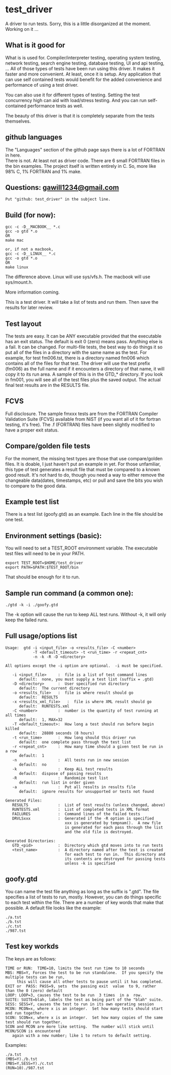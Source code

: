 # test_driver
A driver to run tests.
Sorry, this is a little disorganized at the moment. Working on it ...

## What is it good for
What is is used for.  Compiler/interpreter testing, operating system testing,
network testing, search engine testing, database testing, UI and api testing,
...  All of those types of tests have been run using this driver.  It makes
it faster and more convenient.  At least, once it is setup.  Any application
that can use self contained tests would benefit for the added convenience and
performance of using a test driver.

You can also use it for different types of testing.  Setting the test concurrency
high can aid with load/stress testing.  And you can run self-contained performance
tests as well.

The beauty of this driver is that it is completely separate from the tests 
themselves.

## github languages
The "Languages" section of the github page says there is a lot of FORTRAN in here.  
There is not.  At least not as driver code.
There are 6 small FORTRAN files in the bin examples.  The project itself is
written entirely in C.  So, more like 98% C, 1% FORTRAN and 1% make.

## Questions: gawill1234@gmail.com
```
Put "github: test_driver" in the subject line.
```

## Build (for now):
```
gcc -c -D__MACBOOK__ *.c
gcc -o gtd *.o
OR
make mac

or, if not a macbook,
gcc -c -D__LINUX__ *.c
gcc -o gtd *.o
OR
make linux
```
The difference above.  Linux will use sys/vfs.h.   The macbook will use sys/mount.h.

More information coming.

This is a test driver.  It will take a list of tests and run them.  Then save the results for
later review.

## Test layout
The tests are easy.  It can be ANY executable provided that the executable has an exit status.
The default is exit 0 (zero) means pass.  Anything else is a fail.  It can be changed.
For multi-file tests, the best way to do things it so put all of the files in a directory with the
same name as the test.  For example, for test fm006.tst, there is a directory named fm006 which
contains all of the files for that test.  The driver will use the test prefix (fm006) as the full
name and if it encounters a directory of that name, it will copy it to its run  area.  A sample  of
this is in the GTD_* directory.  If you look in fm001, you will see all of the test files plus the
saved output.  The actual final test results are in the RESULTS file.

## FCVS
Full disclosure.  The sample fmxxx tests are from the FORTRAN Compiler Validation Suite (FCVS) available
from NiST (if you want all of it for fortran testing, it's free).  The .f (FORTRAN) files have been slightly
modified to have a proper exit status.

## Compare/golden file tests
For the moment, the missing test types are those that use compare/golden files.  It is doable, I just haven't
put an example in yet.  For those unfamiliar, this type of test generates a result file that must be 
compared to a known good result.  It's not hard to do, though you need a way to either remove the changeable
data(dates, timestamps, etc) or pull and save the bits you wish to compare to the good data.

## Example test list
There is a test list (goofy.gtd) as an example.  Each line in the file should be one test.

## Environment settings (basic):
You will need to set a TEST_ROOT environment variable.
The executable test files will need to be in your PATH.
```
export TEST_ROOT=$HOME/test_driver
export PATH=$PATH:$TEST_ROOT/bin
```
That should be enough for it to run.

## Sample run command (a common one):
```
./gtd -k -i ./goofy.gtd
```
The -k option will cause the run to keep ALL test runs.  Without -k, it will only keep  the failed
runs.

## Full usage/options list
```
Usage:  gtd -i <input_file> -o <results_file> -C <number>
            -T <default_timeout> -t <run_time> -r <repeat_cnt>
            -n -k -R -D <directory>

All options except the -i option are optional.  -i must be specified.

   -i <input_file>     :  file is a list of test command lines
      default:  none, you must supply a test list (suffix = .gtd)
   -D <directory>      :  User specified run directory
      default:  The current directory
   -o <results_file>   :  file is where result should go
      default:  RESULTS
   -x <results_xml_file>   :  file is where XML result should go
      default:  RUNTESTS.xml
   -C <number>         :  number is the quantity of test running at all times
      default:  1, MAX=32
   -T <default_timeout>:  How long a test should run before begin killed
      default:  28800 seconds (8 hours)
   -t <run_time>       :  How long should this driver run
      default:  one complete pass through the test list
   -r <repeat_cnt>     :  How many time should a given test be run in a row
      default:  1
   -n                  :  All tests run in new session
      default:  no
   -k                  :  Keep ALL test results
      default:  dispose of passing results
   -R                  :  Randomize test list
      default:  run list in order given
   -a                  :  Put all results in results file
      default:  ignore results for unsupported or tests not found

Generated Files:
   RESULTS             :  List of test results (unless changed, above)
   RUNTESTS.xml        :  List of completed tests in XML format
   FAILURES            :  Command lines of the failed tests
   DRVLSxxx            :  Generated if the -R option is specified
                          xxx is generated by tempnam().  A new file
                          is generated for each pass through the list
                          and the old file is destroyed.

Generated Directories:
   GTD_<pid>           :  Directory which gtd moves into to run tests
   <test_name>         :  A directory named after the test is created
                          for each test to run in.  This directory and
                          its contents are destroyed for passing tests
                          unless -k is specified
```

## goofy.gtd
You can name the test file anything as long as the suffix is ".gtd".
The file specifies a list of tests to run, mostly.  However, you can do things specific
to each test within the file.  There are a number of key words that make that possible.
A default file looks like the example:
```
./a.tst
./b.tst
./c.tst
./987.tst
```
## Test key workds
The keys are as follows:
```
TIME or RUN:  TIME=10, limits the test run time to 10 seconds
MBS: MBS=Y, Forces the test to be run standalone.  If you specify the multiple tests can be run,
     this will cause all other tests to pause until it has completed.
EXIT or  PASS: PASS=9, sets  the passing exit  value  to 9, rather than the 0 (zero) default
LOOP: LOOP=3, causes the test to be run  3 times  in a  row.
SUITE: SUITE=blah, labels the test as being part of the "blah" suite.
SESS: SESS=Y, causes the test to run in its own operating session
MCON: MCON=x, where x is an integer.  Set how many tests should start and run together.
SCON: SCON=x, where x is an integer.  Set how many copies of the same test should run together.
SCON and MCON are more like setting.  The number will stick until MCON/SCON is encountered
   again with a new number; like 1 to return to default setting.
```
Examples:
```
./a.tst
(MBS=Y)./b.tst
(MBS=Y,SESS=Y)./c.tst
(RUN=10)./987.tst
```
